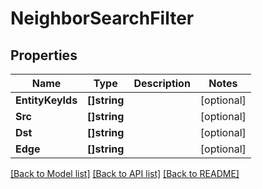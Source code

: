 # NeighborSearchFilter

## Properties

Name | Type | Description | Notes
------------ | ------------- | ------------- | -------------
**EntityKeyIds** | **[]string** |  | [optional] 
**Src** | **[]string** |  | [optional] 
**Dst** | **[]string** |  | [optional] 
**Edge** | **[]string** |  | [optional] 

[[Back to Model list]](../README.md#documentation-for-models) [[Back to API list]](../README.md#documentation-for-api-endpoints) [[Back to README]](../README.md)


